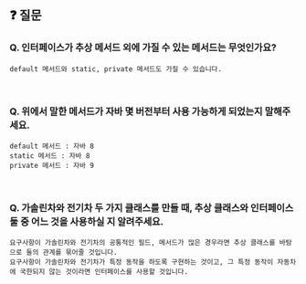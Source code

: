 ## ❓ 질문
### ******Q. 인터페이스가 추상 메서드 외에 가질 수 있는 메서드는 무엇인가요?******
```
default 메서드와 static, private 메서드도 가질 수 있습니다.
```

<br>

### ******Q. 위에서 말한 메서드가 자바 몇 버전부터 사용 가능하게 되었는지 말해주세요.******
```
default 메서드 : 자바 8
static 메서드 : 자바 8
private 메서드 : 자바 9
```
<br>

### **Q. 가솔린차와 전기차 두 가지 클래스를 만들 때, 추상 클래스와 인터페이스 둘 중 어느 것을 사용하실 지 알려주세요.**
```
요구사항이 가솔린차와 전기차의 공통적인 필드, 메서드가 많은 경우라면 추상 클래스를 바탕으로 둘의 관계를 묶어줄 것입니다.
요구사항이 가솔린차와 전기차가 특정 동작을 하도록 구현하는 것이고, 그 특정 동작이 자동차에 국한되지 않는 것이라면 인터페이스를 사용할 것입니다.
```
